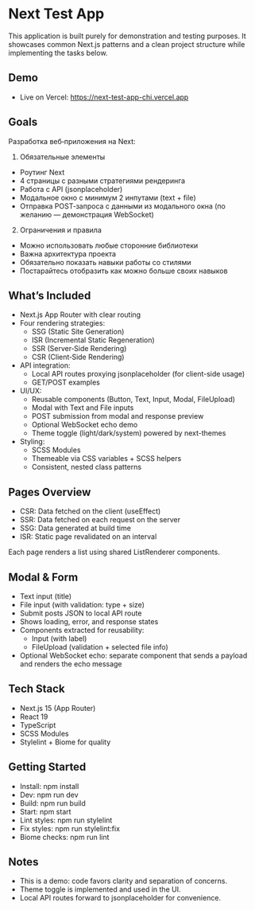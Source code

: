 # Next Test App

This application is built purely for demonstration and testing purposes. It showcases common Next.js patterns and a clean project structure while implementing the tasks below.

## Demo

- Live on Vercel: https://next-test-app-chi.vercel.app

## Goals

Разработка веб‑приложения на Next:

1) Обязательные элементы
- Роутинг Next
- 4 страницы с разными стратегиями рендеринга
- Работа с API (jsonplaceholder)
- Модальное окно с минимум 2 инпутами (text + file)
- Отправка POST‑запроса с данными из модального окна (по желанию — демонстрация WebSocket)

2) Ограничения и правила
- Можно использовать любые сторонние библиотеки
- Важна архитектура проекта
- Обязательно показать навыки работы со стилями
- Постарайтесь отобразить как можно больше своих навыков

## What’s Included

- Next.js App Router with clear routing
- Four rendering strategies:
    - SSG (Static Site Generation)
    - ISR (Incremental Static Regeneration)
    - SSR (Server‑Side Rendering)
    - CSR (Client‑Side Rendering)
- API integration:
    - Local API routes proxying jsonplaceholder (for client-side usage)
    - GET/POST examples
- UI/UX:
    - Reusable components (Button, Text, Input, Modal, FileUpload)
    - Modal with Text and File inputs
    - POST submission from modal and response preview
    - Optional WebSocket echo demo
    - Theme toggle (light/dark/system) powered by next-themes
- Styling:
    - SCSS Modules
    - Themeable via CSS variables + SCSS helpers
    - Consistent, nested class patterns

## Pages Overview

- CSR: Data fetched on the client (useEffect)
- SSR: Data fetched on each request on the server
- SSG: Data generated at build time
- ISR: Static page revalidated on an interval

Each page renders a list using shared ListRenderer components.

## Modal & Form

- Text input (title)
- File input (with validation: type + size)
- Submit posts JSON to local API route
- Shows loading, error, and response states
- Components extracted for reusability:
    - Input (with label)
    - FileUpload (validation + selected file info)
- Optional WebSocket echo: separate component that sends a payload and renders the echo message

## Tech Stack

- Next.js 15 (App Router)
- React 19
- TypeScript
- SCSS Modules
- Stylelint + Biome for quality

## Getting Started

- Install: npm install
- Dev: npm run dev
- Build: npm run build
- Start: npm start
- Lint styles: npm run stylelint
- Fix styles: npm run stylelint:fix
- Biome checks: npm run lint

## Notes

- This is a demo: code favors clarity and separation of concerns.
- Theme toggle is implemented and used in the UI.
- Local API routes forward to jsonplaceholder for convenience.
